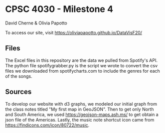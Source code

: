 # CPSC 4030 - Milestone 4
David Cherne & Olivia Papotto

To access our site, visit https://oliviapapotto.github.io/DataVisF20/

## Files
The Excel files in this repository are the data we pulled from Spotify's API. The python file spotifygrabber.py is the script we wrote to convert the csv files we downloaded from spotifycharts.com to include the genres for each of the songs.

## Sources
To develop our website with d3 graphs, we modeled our initial graph from the class notes titled "My first map in GeoJSON". Then to get only North and South America, we used https://geojson-maps.ash.ms/ to get obtain a json file of the Americas. Lastly, the music note shortcut icon came from https://findicons.com/icon/80722/music.
